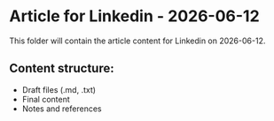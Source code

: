 # Article for Linkedin - 2026-06-12

This folder will contain the article content for Linkedin on 2026-06-12.

## Content structure:
- Draft files (.md, .txt)
- Final content
- Notes and references
